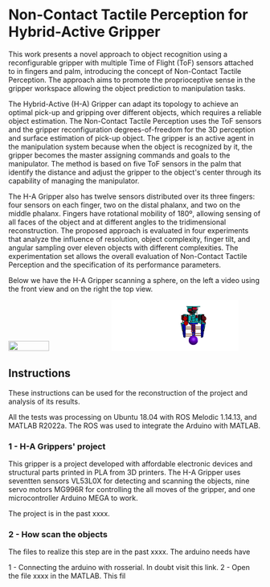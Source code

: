 # Non-Contact Tactile Perception for Hybrid-Active Gripper

This work presents a novel approach to object recognition using a reconfigurable gripper with multiple Time of Flight (ToF) sensors attached to in fingers and palm, introducing the concept of  Non-Contact Tactile Perception. The approach aims to promote the proprioceptive sense in the gripper workspace allowing the object prediction to manipulation tasks.

The Hybrid-Active (H-A) Gripper can adapt its topology to achieve an optimal pick-up and gripping over different objects, which requires a reliable object estimation. The Non-Contact Tactile Perception uses the ToF sensors and the gripper reconfiguration degrees-of-freedom for the 3D perception and surface estimation of pick-up object. The gripper is an active agent in the manipulation system because when the object is recognized by it, the gripper becomes the master assigning commands and goals to the manipulator. The method is based on five ToF sensors in the palm that identify the distance and adjust the gripper to the object's center through its capability of managing the manipulator.

The H-A Gripper also has twelve sensors distributed over its three fingers: four sensors on each finger, two on the distal phalanx, and two on the middle phalanx. Fingers have rotational mobility of 180º, allowing sensing of all faces of the object and at different angles to the tridimensional reconstruction. 
The proposed approach is evaluated in four experiments that analyze the influence of resolution, object complexity, finger tilt, and angular sampling over eleven objects with different complexities. The experimentation set allows the overall evaluation of Non-Contact Tactile Perception and the specification of its performance parameters.


Below we have the H-A Gripper scanning a sphere, on the left a video using the front view and on the right the top view. 

<img src="https://github.com/jonathashmp/H-A-Gripper/blob/main/Videos/front_video.gif" width=40% height=40% /> <img src="https://github.com/jonathashmp/H-A-Gripper/blob/main/Videos/top_video.gif" width=50% height=50% />

## Instructions

These instructions can be used for the reconstruction of the project and analysis of its results.

All the tests was processing on Ubuntu 18.04 with ROS Melodic 1.14.13, and MATLAB R2022a. The ROS was used to integrate the Arduino with MATLAB.

### 1 - H-A Grippers' project

This gripper is a project developed with affordable electronic devices and structural parts printed in PLA from 3D printers. The H-A Gripper uses seventten sensors VL53L0X for detecting and scanning the objects, nine servo motors MG996R for controlling the all moves of the gripper, and one microcontroller Arduino MEGA to work.

The project is in the past xxxx.

### 2 - How scan the objects

The files to realize this step are in the past xxxx. The arduino needs have 

1 - Connecting the arduino with rosserial. In doubt visit this link.
2 - Open the file xxxx in the MATLAB. This fil


###
